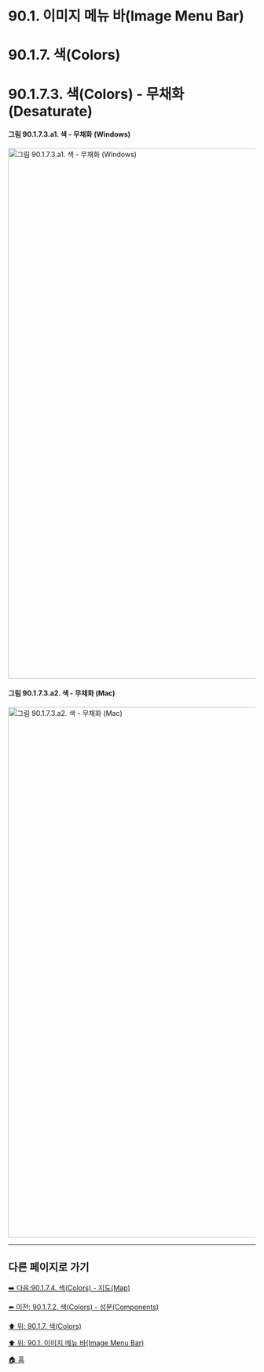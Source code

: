 # 90.1. 이미지 메뉴 바(Image Menu Bar)
# 90.1.7. 색(Colors)
# 90.1.7.3. 색(Colors) - 무채화(Desaturate)

#### 그림 90.1.7.3.a1. 색 - 무채화 (Windows)
<img width="1080" alt="그림 90.1.7.3.a1. 색 - 무채화 (Windows)" environment="MacOS:Sonoma 14.2.1 GIMP 2.10.36" src="https://github.com/wonder13662/gimp/assets/15767104/ed5163b5-e2b2-4dd0-8958-5b31982b1068">

#### 그림 90.1.7.3.a2. 색 - 무채화 (Mac)
<img width="1080" alt="그림 90.1.7.3.a2. 색 - 무채화 (Mac)" environment="MacOS:Sonoma 14.2.1 GIMP 2.10.36" src="https://github.com/wonder13662/gimp/assets/15767104/836ad07e-c9b1-4539-bbaf-f2f3408d3d9e">

***

## 다른 페이지로 가기

[➡️ 다음:90.1.7.4. 색(Colors) - 지도(Map)](./90-01-07-colorsx-04-map.md)

[⬅️ 이전: 90.1.7.2. 색(Colors) - 성분(Components)](./90-01-07-colorsx-02-components.md)

[⬆️ 위: 90.1.7. 색(Colors)](./90-01-07-colors.md)

[⬆️ 위: 90.1. 이미지 메뉴 바(Image Menu Bar)](./90-01-00-image-menu-bar.md)

[🏠 홈](./00-home.md)
